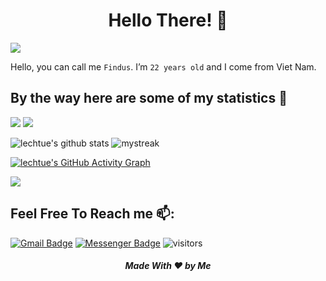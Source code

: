 <h1 align="center"> Hello There! 👋</h1>

<a href="https://www.youtube.com/watch?v=dQw4w9WgXcQ"><img src="https://user-images.githubusercontent.com/73097560/115834477-dbab4500-a447-11eb-908a-139a6edaec5c.gif"></a>

<!--BIO-->
Hello, you can call me `Findus`. I’m `22 years old` and I come from Viet Nam.


## By the way here are some of my statistics 🚀

![](https://github-profile-summary-cards.vercel.app/api/cards/repos-per-language?username=lechtue&theme=github_dark)
![](https://github-profile-summary-cards.vercel.app/api/cards/most-commit-language?username=lechtue&theme=github_dark)

![lechtue's github stats](https://github-readme-stats.vercel.app/api?username=lechtue&show_icons=true&theme=github_dark)
<img src="https://github-readme-streak-stats.herokuapp.com/?user=lechtue&theme=tokyonight_duo" alt="mystreak"/>

<!--![lechtue's Top Langs](https://github-readme-stats.vercel.app/api/top-langs/?username=lechtue&theme=github_dark&layout=compact)-->

[![lechtue's GitHub Activity Graph](https://activity-graph.herokuapp.com/graph?username=lechtue&theme=react-dark)](lechtue)

<!--trap-->
<a href="https://www.youtube.com/watch?v=dQw4w9WgXcQ"><img src="https://user-images.githubusercontent.com/73097560/115834477-dbab4500-a447-11eb-908a-139a6edaec5c.gif"></a>


## Feel Free To Reach me 📫:
[![Gmail Badge](https://img.shields.io/badge/Gmail-D14836?style=for-the-badge&logo=gmail&logoColor=white&link=mailto:lechtue@gmail.com)](mailto:lechtue@gmail.com)
[![Messenger Badge](https://img.shields.io/badge/Messenger-00B2FF?style=for-the-badge&logo=messenger&logoColor=white&link=href:facebook.com/lechtue)](href:facebook.com/lechtue)
![visitors](https://visitor-badge.glitch.me/badge?page_id=lechtue)
<h5 align="center">Made With ❤️ by Me </h5>
